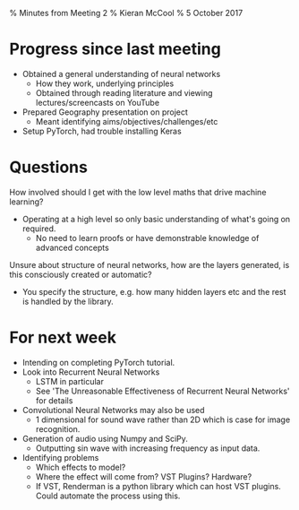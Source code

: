 % Minutes from Meeting 2
% Kieran McCool
% 5 October 2017

# Progress since last meeting

* Obtained a general understanding of neural networks
    - How they work, underlying principles
    - Obtained through reading literature and viewing lectures/screencasts on YouTube
* Prepared Geography presentation on project
    - Meant identifying aims/objectives/challenges/etc
* Setup PyTorch, had trouble installing Keras

# Questions

How involved should I get with the low level maths that drive machine learning?

* Operating at a high level so only basic understanding of what's going on required.
    - No need to learn proofs or have demonstrable knowledge of advanced concepts

Unsure about structure of neural networks, how are the layers generated, is this consciously created or automatic?

* You specify the structure, e.g. how many hidden layers etc and the rest is handled by the library.

# For next week

* Intending on completing PyTorch tutorial.
* Look into Recurrent Neural Networks
    - LSTM in particular
    - See 'The Unreasonable Effectiveness of Recurrent Neural Networks' for details
* Convolutional Neural Networks may also be used
    - 1 dimensional for sound wave rather than 2D which is case for image recognition.
* Generation of audio using Numpy and SciPy.
    - Outputting sin wave with increasing frequency as input data.
* Identifying problems
    - Which effects to model?
    - Where the effect will come from? VST Plugins? Hardware?
    - If VST, Renderman is a python library which can host VST plugins. Could automate the process using this.



